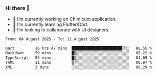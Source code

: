 ### Hi there 👋

<!--
**devcat37/devcat37** is a ✨ _special_ ✨ repository because its `README.md` (this file) appears on your GitHub profile.-->


- 🔭 I’m currently working on Chimicum application.
- 🌱 I’m currently learning Flutter/Dart.
- 👯 I’m looking to collaborate with UI designers.
<!-- - 🤔 I’m looking for help with ... -->

<!--START_SECTION:waka-->

```txt
From: 04 August 2025 - To: 11 August 2025

Dart         16 hrs 47 mins  ██████████████████████░░░   88.55 %
Markdown     59 mins         █▒░░░░░░░░░░░░░░░░░░░░░░░   05.22 %
TypeScript   53 mins         █▒░░░░░░░░░░░░░░░░░░░░░░░   04.69 %
YAML         11 mins         ▒░░░░░░░░░░░░░░░░░░░░░░░░   00.97 %
XML          3 mins          ░░░░░░░░░░░░░░░░░░░░░░░░░   00.29 %
```

<!--END_SECTION:waka-->
